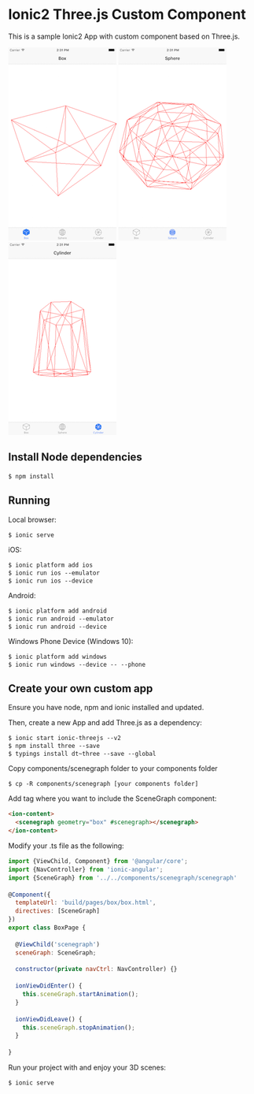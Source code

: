 Ionic2 Three.js Custom Component
===============================

This is a sample Ionic2 App with custom component based on Three.js.

![box-page.png](doc/box-page.png)
![sphere-page.png](doc/sphere-page.png)
![cylinder-page.png](doc/cylinder-page.png)

Install Node dependencies
------------------------

    $ npm install

Running
-------

Local browser:

    $ ionic serve

iOS:

    $ ionic platform add ios
    $ ionic run ios --emulator
    $ ionic run ios --device

Android:

    $ ionic platform add android
    $ ionic run android --emulator
    $ ionic run android --device

Windows Phone Device (Windows 10):

    $ ionic platform add windows
    $ ionic run windows --device -- --phone

Create your own custom app
--------------------------

Ensure you have node, npm and ionic installed and updated.

Then, create a new App and add Three.js as a dependency:

```
$ ionic start ionic-threejs --v2
$ npm install three --save
$ typings install dt~three --save --global
```

Copy components/scenegraph folder to your components folder

```
$ cp -R components/scenegraph [your components folder]
```

Add <scenegraph> tag where you want to include the SceneGraph component:

```html
<ion-content>
  <scenegraph geometry="box" #scenegraph></scenegraph>
</ion-content>
```

Modify your .ts file as the following:

```javascript
import {ViewChild, Component} from '@angular/core';
import {NavController} from 'ionic-angular';
import {SceneGraph} from '../../components/scenegraph/scenegraph'

@Component({
  templateUrl: 'build/pages/box/box.html',
  directives: [SceneGraph]
})
export class BoxPage {

  @ViewChild('scenegraph')
  sceneGraph: SceneGraph;

  constructor(private navCtrl: NavController) {}
    
  ionViewDidEnter() {
    this.sceneGraph.startAnimation();
  }

  ionViewDidLeave() {
    this.sceneGraph.stopAnimation();
  }

}
```

Run your project with and enjoy your 3D scenes:

```
$ ionic serve
```
